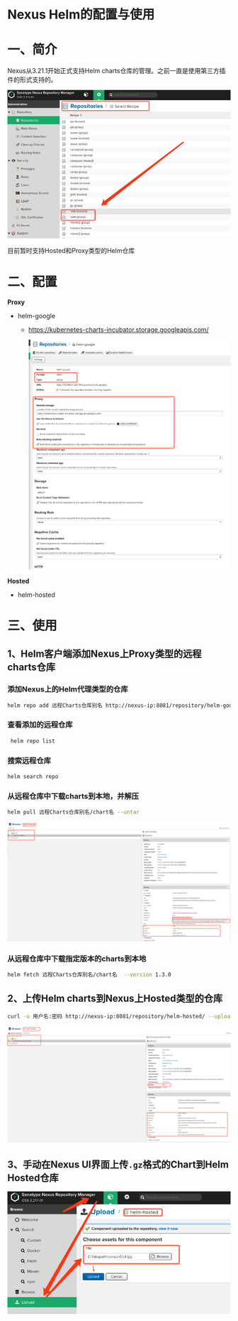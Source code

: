 # Nexus Helm的配置与使用



# 一、简介

Nexus从3.21.1开始正式支持Helm charts仓库的管理。之前一直是使用第三方插件的形式支持的。

![](../assets/nexus-helm-1.png)

目前暂时支持Hosted和Proxy类型的Helm仓库

# 二、配置

**Proxy**

- helm-google

  - https://kubernetes-charts-incubator.storage.googleapis.com/

    ![](../assets/nexus-helm-2.png)

**Hosted**

- helm-hosted

# 三、使用

## 1、Helm客户端添加Nexus上Proxy类型的远程charts仓库

### 添加Nexus上的Helm代理类型的仓库

```bash
helm repo add 远程Charts仓库别名 http://nexus-ip:8081/repository/helm-google/ --username admin --password="*****"
```

### 查看添加的远程仓库

```bash
 helm repo list
```

### 搜索远程仓库

```bash
helm search repo 
```

### 从远程仓库中下载charts到本地，并解压

```bash
helm pull 远程Charts仓库别名/chart名 --untar
```

![](../assets/nexus-helm-3.png)

### 从远程仓库中下载指定版本的charts到本地

```bash
helm fetch 远程Charts仓库别名/chart名  --version 1.3.0
```

## 2、上传Helm charts到Nexus上Hosted类型的仓库

```bash
curl -u 用户名:密码 http://nexus-ip:8081/repository/helm-hosted/ --upload-file sentry-kubernetes-0.2.3.tgz
```

![](../assets/nexus-helm-4.png)

## 3、手动在Nexus UI界面上传`.gz`格式的Chart到Helm Hosted仓库

![](../assets/nexus-helm-5.png)